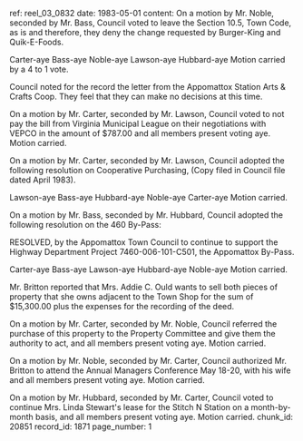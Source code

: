 ref: reel_03_0832
date: 1983-05-01
content: On a motion by Mr. Noble, seconded by Mr. Bass, Council voted to leave the Section 10.5, Town Code, as is and therefore, they deny the change requested by Burger-King and Quik-E-Foods.

Carter-aye Bass-aye Noble-aye Lawson-aye Hubbard-aye Motion carried by a 4 to 1 vote.

Council noted for the record the letter from the Appomattox Station Arts & Crafts Coop. They feel that they can make no decisions at this time.

On a motion by Mr. Carter, seconded by Mr. Lawson, Council voted to not pay the bill from Virginia Municipal League on their negotiations with VEPCO in the amount of $787.00 and all members present voting aye. Motion carried.

On a motion by Mr. Carter, seconded by Mr. Lawson, Council adopted the following resolution on Cooperative Purchasing, (Copy filed in Council file dated April 1983).

Lawson-aye Bass-aye Hubbard-aye Noble-aye Carter-aye Motion carried.

On a motion by Mr. Bass, seconded by Mr. Hubbard, Council adopted the following resolution on the 460 By-Pass:
   
   RESOLVED, by the Appomattox Town Council
   to continue to support the Highway Department
   Project 7460-006-101-C501, the Appomattox
   By-Pass.
   
Carter-aye Bass-aye Lawson-aye Hubbard-aye Noble-aye Motion carried.

Mr. Britton reported that Mrs. Addie C. Ould wants to sell both pieces of property that she owns adjacent to the Town Shop for the sum of $15,300.00 plus the expenses for the recording of the deed.

On a motion by Mr. Carter, seconded by Mr. Noble, Council referred the purchase of this property to the Property Committee and give them the authority to act, and all members present voting aye. Motion carried.

On a motion by Mr. Noble, seconded by Mr. Carter, Council authorized Mr. Britton to attend the Annual Managers Conference May 18-20, with his wife and all members present voting aye. Motion carried.

On a motion by Mr. Hubbard, seconded by Mr. Carter, Council voted to continue Mrs. Linda Stewart's lease for the Stitch N Station on a month-by-month basis, and all members present voting aye. Motion carried.
chunk_id: 20851
record_id: 1871
page_number: 1

